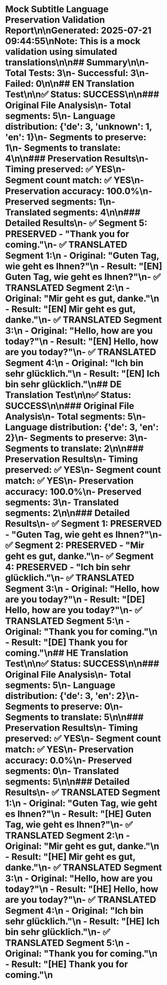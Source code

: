 # Mock Subtitle Language Preservation Validation Report\n\n**Generated:** 2025-07-21 09:44:55\n**Note:** This is a mock validation using simulated translations\n\n## Summary\n\n- **Total Tests:** 3\n- **Successful:** 3\n- **Failed:** 0\n\n## EN Translation Test\n\n✅ **Status:** SUCCESS\n\n### Original File Analysis\n- Total segments: 5\n- Language distribution: {'de': 3, 'unknown': 1, 'en': 1}\n- Segments to preserve: 1\n- Segments to translate: 4\n\n### Preservation Results\n- Timing preserved: ✅ YES\n- Segment count match: ✅ YES\n- Preservation accuracy: 100.0%\n- Preserved segments: 1\n- Translated segments: 4\n\n### Detailed Results\n- ✅ Segment 5: PRESERVED - \"Thank you for coming.\"\n- ✅ TRANSLATED Segment 1:\n  - Original: \"Guten Tag, wie geht es Ihnen?\"\n  - Result: \"[EN] Guten Tag, wie geht es Ihnen?\"\n- ✅ TRANSLATED Segment 2:\n  - Original: \"Mir geht es gut, danke.\"\n  - Result: \"[EN] Mir geht es gut, danke.\"\n- ✅ TRANSLATED Segment 3:\n  - Original: \"Hello, how are you today?\"\n  - Result: \"[EN] Hello, how are you today?\"\n- ✅ TRANSLATED Segment 4:\n  - Original: \"Ich bin sehr glücklich.\"\n  - Result: \"[EN] Ich bin sehr glücklich.\"\n## DE Translation Test\n\n✅ **Status:** SUCCESS\n\n### Original File Analysis\n- Total segments: 5\n- Language distribution: {'de': 3, 'en': 2}\n- Segments to preserve: 3\n- Segments to translate: 2\n\n### Preservation Results\n- Timing preserved: ✅ YES\n- Segment count match: ✅ YES\n- Preservation accuracy: 100.0%\n- Preserved segments: 3\n- Translated segments: 2\n\n### Detailed Results\n- ✅ Segment 1: PRESERVED - \"Guten Tag, wie geht es Ihnen?\"\n- ✅ Segment 2: PRESERVED - \"Mir geht es gut, danke.\"\n- ✅ Segment 4: PRESERVED - \"Ich bin sehr glücklich.\"\n- ✅ TRANSLATED Segment 3:\n  - Original: \"Hello, how are you today?\"\n  - Result: \"[DE] Hello, how are you today?\"\n- ✅ TRANSLATED Segment 5:\n  - Original: \"Thank you for coming.\"\n  - Result: \"[DE] Thank you for coming.\"\n## HE Translation Test\n\n✅ **Status:** SUCCESS\n\n### Original File Analysis\n- Total segments: 5\n- Language distribution: {'de': 3, 'en': 2}\n- Segments to preserve: 0\n- Segments to translate: 5\n\n### Preservation Results\n- Timing preserved: ✅ YES\n- Segment count match: ✅ YES\n- Preservation accuracy: 0.0%\n- Preserved segments: 0\n- Translated segments: 5\n\n### Detailed Results\n- ✅ TRANSLATED Segment 1:\n  - Original: \"Guten Tag, wie geht es Ihnen?\"\n  - Result: \"[HE] Guten Tag, wie geht es Ihnen?\"\n- ✅ TRANSLATED Segment 2:\n  - Original: \"Mir geht es gut, danke.\"\n  - Result: \"[HE] Mir geht es gut, danke.\"\n- ✅ TRANSLATED Segment 3:\n  - Original: \"Hello, how are you today?\"\n  - Result: \"[HE] Hello, how are you today?\"\n- ✅ TRANSLATED Segment 4:\n  - Original: \"Ich bin sehr glücklich.\"\n  - Result: \"[HE] Ich bin sehr glücklich.\"\n- ✅ TRANSLATED Segment 5:\n  - Original: \"Thank you for coming.\"\n  - Result: \"[HE] Thank you for coming.\"\n